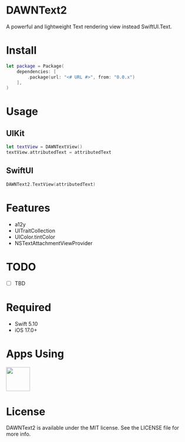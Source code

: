 # DAWNText2

A powerful and lightweight Text rendering view instead SwiftUI.Text.

# Install

```swift
let package = Package(
    dependencies: [
        .package(url: "<# URL #>", from: "0.0.x")
    ],
)
```

# Usage

## UIKit

```swift
let textView = DAWNTextView()
textView.attributedText = attributedText
```

## SwiftUI

```swift
DAWNText2.TextView(attributedText)
```

# Features

- a12y
- UITraitCollection
- UIColor.tintColor
- NSTextAttachmentViewProvider

# TODO

- [ ] TBD

# Required

- Swift 5.10
- iOS 17.0+

# Apps Using

<p float="left">
    <a href="https://apps.apple.com/app/id1668645019"><img src="https://is1-ssl.mzstatic.com/image/thumb/Purple211/v4/a4/90/d4/a490d494-0ba3-9e1f-5c09-cc6ece22d978/AppIcon-1x_U007epad-0-P3-85-220-0.png/512x512bb.jpg" height="65"></a>
</p>

# License

DAWNText2 is available under the MIT license. See the LICENSE file for more info.
